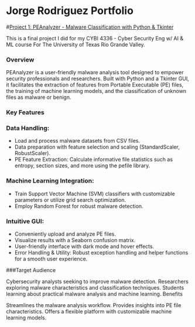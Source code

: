 # Jorge Rodriguez Portfolio

#[Project 1: PEAnalyzer - Malware Classification with Python & Tkinter](URL)

This is a final project I did for my CYBI 4336 - Cyber Security Eng w/ AI & ML course  For The University of Texas Rio Grande Valley. 

### Overview

PEAnalyzer is a user-friendly malware analysis tool designed to empower security professionals and researchers.  Built with Python and a Tkinter GUI, it facilitates the extraction of features from Portable Executable (PE) files, the training of machine learning models, and the classification of unknown files as malware or benign.

### Key Features

### Data Handling:
* Load and process malware datasets from CSV files.
* Data preparation with feature selection and scaling (StandardScaler, RobustScaler).
* PE Feature Extraction: Calculate informative file statistics such as entropy, section sizes, and more using the pefile library.
### Machine Learning Integration:
* Train Support Vector Machine (SVM) classifiers with customizable parameters or utilize grid search optimization.
* Employ Random Forest for robust malware detection.
### Intuitive GUI:
* Conveniently upload and analyze PE files.
* Visualize results with a Seaborn confusion matrix.
* User-friendly interface with dark mode and hover effects.
* Error Handling & Utility: Robust exception handling and helper functions for a smooth user experience.
  
###Target Audience

Cybersecurity analysts seeking to improve malware detection.
Researchers exploring malware characteristics and classification techniques.
Students learning about practical malware analysis and machine learning.
Benefits

Streamlines the malware analysis workflow.
Provides insights into PE file characteristics.
Offers a flexible platform with customizable machine learning models.
